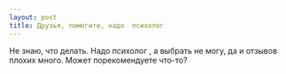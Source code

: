 ```yaml
---
layout: post 
title: Друзья, помогите, надо  психолог  
--- 
```

Не знаю, что делать. Надо  психолог , а выбрать не могу, да и отзывов плохих много. Может порекомендуете что-то?